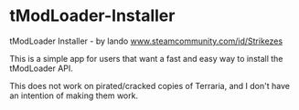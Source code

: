 # tModLoader-Installer

tModLoader Installer - by lando
www.steamcommunity.com/id/Strikezes

This is a simple app for users that want a fast and easy way to install the tModLoader API.

This does not work on pirated/cracked copies of Terraria, and I don't have an intention of making them work.

